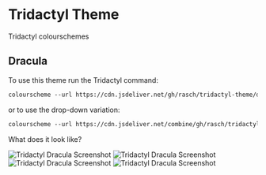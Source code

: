 # Tridactyl Theme

Tridactyl colourschemes

## Dracula

To use this theme run the Tridactyl command:

```txt
colourscheme --url https://cdn.jsdeliver.net/gh/rasch/tridactyl-theme/dracula.min.css dracula
```

or to use the drop-down variation:

```txt
colourscheme --url https://cdn.jsdeliver.net/combine/gh/rasch/tridactyl-theme/dracula.min.css,gh/rasch/tridactyl-theme/drop-down.css dracula
```

What does it look like?

![Tridactyl Dracula Screenshot](https://github.com/rasch/tridactyl-theme/assets/24926717/43832c5a-1b5f-412b-b6cb-93817c767feb)
![Tridactyl Dracula Screenshot](https://github.com/rasch/tridactyl-theme/assets/24926717/3615c89e-1071-4c24-a4d1-159786b0915c)
![Tridactyl Dracula Screenshot](https://github.com/rasch/tridactyl-theme/assets/24926717/325c0eff-7846-43c6-9ce9-caca6cde9daf)
![Tridactyl Dracula Screenshot](https://github.com/rasch/tridactyl-theme/assets/24926717/1a499473-ba12-4822-ac63-d5b01252d059)
